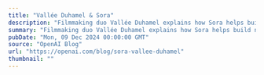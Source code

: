 ```yaml
---
title: "Vallée Duhamel & Sora"
description: "Filmmaking duo Vallée Duhamel explains how Sora helps build new worlds."
summary: "Filmmaking duo Vallée Duhamel explains how Sora helps build new worlds."
pubDate: "Mon, 09 Dec 2024 00:00:00 GMT"
source: "OpenAI Blog"
url: "https://openai.com/blog/sora-vallee-duhamel"
thumbnail: ""
---
```


